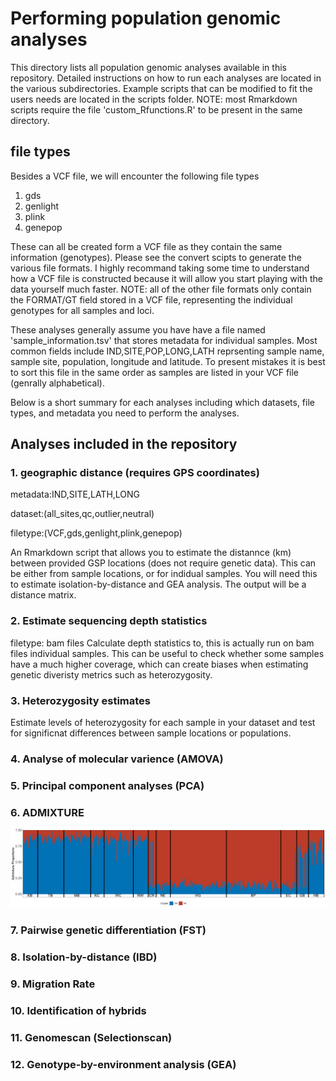 # Performing population genomic analyses

This directory lists all population genomic analyses available in this repository.
Detailed instructions on how to run each analyses are located in the various subdirectories.
Example scripts that can be modified to fit the users needs are located in the scripts folder. NOTE: most Rmarkdown scripts require the file 'custom_Rfunctions.R' to be present in the same directory.

## file types
Besides a VCF file, we will encounter the following file types
1. gds
2. genlight
3. plink
4. genepop

These can all be created form a VCF file as they contain the same information (genotypes). Please see the convert scipts to generate the various file formats.
I highly recommand taking some time to understand how a VCF file is constructed because it will allow you start playing with the data yourself much faster. NOTE: all of the other file formats only contain the FORMAT/GT field stored in a VCF file, representing the individual genotypes for all samples and loci. 

These analyses generally assume you have have a file named 'sample_information.tsv' that stores metadata for individual samples. Most common fields include IND,SITE,POP,LONG,LATH reprsenting sample name, sample site, population, longitude and latitude. To present mistakes it is best to sort this file in the same order as samples are listed in your VCF file (genrally alphabetical).

Below is a short summary for each analyses including which datasets, file types, and metadata you need to perform the analyses.

## Analyses included in the repository 
### 1. geographic distance (requires GPS coordinates)
metadata:IND,SITE,LATH,LONG

dataset:(all_sites,qc,outlier,neutral)

filetype:(VCF,gds,genlight,plink,genepop)

An Rmarkdown script that allows you to estimate the distannce (km) between provided GSP locations (does not require genetic data). This can be either from sample locations, or for indidual samples. You will need this to estimate isolation-by-distance and GEA analysis. The output will be a distance matrix.

### 2. Estimate sequencing depth statistics
filetype: bam files
Calculate depth statistics to, this is actually run on bam files individual samples. 
This can be useful to check whether some samples have a much higher coverage, which can create biases when estimating genetic diveristy metrics such as heterozygosity. 

### 3. Heterozygosity estimates
Estimate levels of heterozygosity for each sample in your dataset and test for significnat differences between sample locations or populations.

### 4. Analyse of molecular varience (AMOVA)

### 5. Principal component analyses (PCA)

### 6. ADMIXTURE

![](Figures/snapper_norm_q2_ggplot.png)

### 7. Pairwise genetic differentiation (FST)

### 8. Isolation-by-distance (IBD)

### 9. Migration Rate

### 10. Identification of hybrids

### 11. Genomescan (Selectionscan)

### 12. Genotype-by-environment analysis (GEA)
